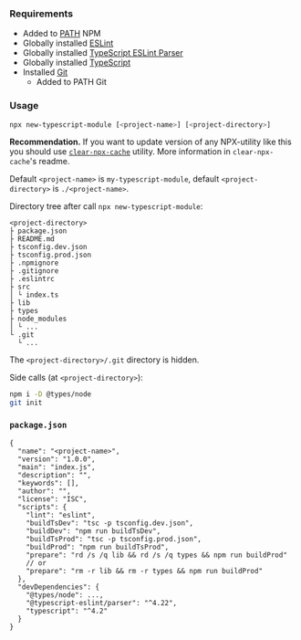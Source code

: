 ### Requirements

* Added to [PATH](https://en.wikipedia.org/wiki/PATH_(variable)) NPM
* Globally installed [ESLint](https://www.npmjs.com/package/eslint)
* Globally installed [TypeScript ESLint Parser](https://www.npmjs.com/package/@typescript-eslint/parser)
* Globally installed [TypeScript](https://www.npmjs.com/package/typescript)
* Installed [Git](https://git-scm.com/downloads)
  * Added to PATH Git

### Usage

```sh
npx new-typescript-module [<project-name>] [<project-directory>]
```

**Recommendation.** If you want to update version of any NPX-utility like this you should use [`clear-npx-cache`](https://www.npmjs.com/package/clear-npx-cache) utility. More information in `clear-npx-cache`'s readme.

Default `<project-name>` is `my-typescript-module`, default `<project-directory>` is `./<project-name>`.

Directory tree after call `npx new-typescript-module`:

```plain
<project-directory>
├ package.json
├ README.md
├ tsconfig.dev.json
├ tsconfig.prod.json
├ .npmignore
├ .gitignore
├ .eslintrc
├ src
│ └ index.ts
├ lib
├ types
├ node_modules
│ └ ...
└ .git
  └ ...
```

The `<project-directory>/.git` directory is hidden.

Side calls (at `<project-directory>`):

```sh
npm i -D @types/node
git init
```

### `package.json`

```plain
{
  "name": "<project-name>",
  "version": "1.0.0",
  "main": "index.js",
  "description": "",
  "keywords": [],
  "author": "",
  "license": "ISC",
  "scripts": {
    "lint": "eslint",
    "buildTsDev": "tsc -p tsconfig.dev.json",
    "buildDev": "npm run buildTsDev",
    "buildTsProd": "tsc -p tsconfig.prod.json",
    "buildProd": "npm run buildTsProd",
    "prepare": "rd /s /q lib && rd /s /q types && npm run buildProd"
    // or
    "prepare": "rm -r lib && rm -r types && npm run buildProd"
  },
  "devDependencies": {
    "@types/node": ...,
    "@typescript-eslint/parser": "^4.22",
    "typescript": "^4.2"
  }
}
```